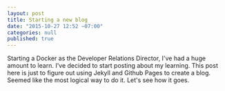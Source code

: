 ```yaml
---
layout: post
title: Starting a new blog
date: "2015-10-27 12:52 −07:00"
categories: null
published: true
---
```


Starting a Docker as the Developer Relations Director, I've had a huge amount to learn. I've decided to start posting about my learning. This post here is just to figure out using Jekyll and Github Pages to create a blog. Seemed like the most logical way to do it. Let's see how it goes.
